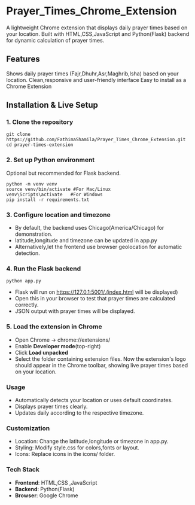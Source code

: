 # Prayer_Times_Chrome_Extension
A lightweight Chrome extension that displays daily prayer times based on your location.
Built with HTML,CSS,JavaScript and Python(Flask) backend for dynamic calculation of prayer times.

## Features
Shows daily prayer times (Fajr,Dhuhr,Asr,Maghrib,Isha) based on your location.
Clean,responsive and user-friendly interface
Easy to install as a Chrome Extension

## Installation & Live Setup

### 1. Clone the repository

  ```
git clone https://github.com/FathimaShamila/Prayer_Times_Chrome_Extension.git
cd prayer-times-extension
```

### 2. Set up Python environment

Optional but recommended for Flask backend.

```
python -m venv venv
source venv/bin/activate #For Mac/Linux
venv\Scripts\activate   #For Windows
pip install -r requirements.txt
```

### 3. Configure location and timezone
- By default, the backend uses Chicago(America/Chicago) for demonstration.
- latitude,longitude and timezone can be updated in app.py
- Alternatively,let the frontend use browser geolocation for automatic detection.


### 4. Run the Flask backend

```
python app.py
```
- Flask will run on https://127.0.1:5001/.(index.html will be displayed)
- Open this in your browser to test that prayer times are calculated correctly.
- JSON output with prayer times will be displayed.

### 5. Load the extension in Chrome

-  Open Chrome -> chrome://extensions/
- Enable **Developer mode**(top-right)
- Click **Load unpacked**
- Select the folder containing extension files.
   Now the extension's logo should appear in the Chrome toolbar, showing live prayer times based on your location.


### Usage

- Automatically detects your location or uses default coordinates.
- Displays prayer times clearly.
- Updates daily according to the respective timezone.


### Customization

- Location: Change the latitude,longitude or timezone in app.py.
- Styling: Modify style.css for colors,fonts or layout.
- Icons: Replace icons in the icons/ folder.

### Tech Stack
- **Frontend**: HTML,CSS ,JavaScript
- **Backend**: Python(Flask)
- **Browser**: Google Chrome 



